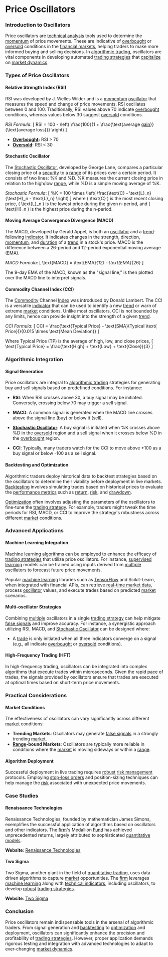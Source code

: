 # Price Oscillators

### Introduction to Oscillators

Price oscillators are [technical analysis](../t/technical_analysis.md) tools used to determine the [momentum](../m/momentum.md) of price movements. These are indicative of [overbought](../o/overbought.md) or [oversold](../o/oversold.md) conditions in the [financial markets](../f/financial_market.md), helping traders to make more informed buying and selling decisions. In [algorithmic trading](../a/algorithmic_trading.md), oscillators are vital components in developing automated [trading strategies](../t/trading_strategies.md) that [capitalize](../c/capitalize.md) on [market dynamics](../m/market_dynamics.md).

### Types of Price Oscillators

#### Relative Strength Index (RSI)

RSI was developed by J. Welles Wilder and is a [momentum](../m/momentum.md) [oscillator](../o/oscillator.md) that measures the speed and change of price movements. RSI oscillates between 0 and 100. Traditionally, RSI values above 70 indicate [overbought](../o/overbought.md) conditions, whereas values below 30 suggest [oversold](../o/oversold.md) conditions.

*RSI Formula*: 
\[ RSI = 100 - \left( \frac{100}{1 + \frac{\text{average [gain](../g/gain.md)}}{\text{average loss}}} \right) \]
    
- **[Overbought](../o/overbought.md):** RSI > 70
- **[Oversold](../o/oversold.md):** RSI < 30

#### Stochastic Oscillator

The [Stochastic Oscillator](../s/stochastic_oscillator.md), developed by George Lane, compares a particular closing price of a [security](../s/security.md) to a [range](../r/range.md) of its prices over a certain period. It consists of two lines: %K and %D. %K measures the current closing price in relation to the high/low [range](../r/range.md), while %D is a simple moving average of %K.

*Stochastic Formula*:
\[ \%K = 100 \times \left( \frac{\text{C} - \text{L}_n}{\text{H}_n - \text{L}_n} \right) \]
where \( \text{C} \) is the most recent closing price, \( \text{L}_n \) is the lowest price during the given n-period, and \( \text{H}_n \) is the highest price during the n-period.

#### Moving Average Convergence Divergence (MACD)

The MACD, developed by Gerald Appel, is both an [oscillator](../o/oscillator.md) and a [trend](../t/trend.md)-following [indicator](../i/indicator.md). It indicates changes in the strength, direction, [momentum](../m/momentum.md), and [duration](../d/duration.md) of a [trend](../t/trend.md) in a stock's price. MACD is the difference between a 26-period and 12-period exponential moving average (EMA).

*MACD Formula*:
\[ \text{MACD} = \text{EMA}_{12} - \text{EMA}_{26} \]

The 9-day EMA of the MACD, known as the "signal line," is then plotted over the MACD line to interpret signals.

#### Commodity Channel Index (CCI)

The [Commodity](../c/commodity.md) Channel [Index](../i/index_instrument.md) was introduced by Donald Lambert. The CCI is a versatile [indicator](../i/indicator.md) that can be used to identify a new [trend](../t/trend.md) or warn of extreme [market](../m/market.md) conditions. Unlike most oscillators, CCI is not bounded by any limits, hence can provide insight into the strength of a given [trend](../t/trend.md).

*CCI Formula*:
\[ CCI = \frac{\text{Typical Price} - \text{SMA}(Typical \text{ Price})}{0.015 \times \text{Mean Deviation}} \]
    
Where Typical Price (TP) is the average of high, low, and close prices,
\[ \text{Typical Price} = \frac{\text{High} + \text{Low} + \text{Close}}{3} \]

### Algorithmic Integration

#### Signal Generation

Price oscillators are integral to [algorithmic trading](../a/algorithmic_trading.md) strategies for generating buy and sell signals based on predefined conditions. For instance:

- **RSI**: When RSI crosses above 30, a buy signal may be initiated. Conversely, crossing below 70 may trigger a sell signal.
  
- **MACD**: A common signal is generated when the MACD line crosses above the signal line (buy) or below it (sell).

- **[Stochastic Oscillator](../s/stochastic_oscillator.md)**: A buy signal is initiated when %K crosses above %D in the [oversold](../o/oversold.md) region and a sell signal when it crosses below %D in the [overbought](../o/overbought.md) region.

- **CCI**: Typically, many traders watch for the CCI to move above +100 as a buy signal or below -100 as a sell signal.

#### Backtesting and Optimization

Algorithmic traders deploy historical data to backtest strategies based on the oscillators to determine their viability before deployment in live markets. [Backtesting](../b/backtesting.md) involves simulating trades based on historical prices to evaluate the [performance metrics](../p/performance_metrics.md) such as [return](../r/return.md), [risk](../r/risk.md), and [drawdown](../d/drawdown.md).

[Optimization](../o/optimization.md) often involves adjusting the parameters of the oscillators to fine-tune the [trading strategy](../t/trading_strategy.md). For example, traders might tweak the time periods for RSI, MACD, or CCI to improve the strategy's robustness across different [market](../m/market.md) conditions.

### Advanced Applications

#### Machine Learning Integration

Machine [learning algorithms](../l/learning_algorithms_in_trading.md) can be employed to enhance the efficacy of [trading strategies](../t/trading_strategies.md) that utilize price oscillators. For instance, [supervised learning](../s/supervised_learning.md) models can be trained using inputs derived from [multiple](../m/multiple.md) oscillators to forecast future price movements.

Popular [machine learning](../m/machine_learning.md) libraries such as [TensorFlow](../t/tensorflow.md) and Scikit-Learn, when integrated with financial APIs, can retrieve [real-time market data](../r/real-time_market_data.md), process [oscillator](../o/oscillator.md) values, and execute trades based on predicted [market](../m/market.md) scenarios.

#### Multi-oscillator Strategies

Combining [multiple](../m/multiple.md) oscillators in a single [trading strategy](../t/trading_strategy.md) can help mitigate [false signals](../f/false_signals_in_trading.md) and improve accuracy. For instance, a synergistic approach utilizing RSI, MACD, and [Stochastic Oscillator](../s/stochastic_oscillator.md) can be designed where:

- A [trade](../t/trade.md) is only initiated when all three indicators converge on a signal (e.g., all indicate [overbought](../o/overbought.md) or [oversold](../o/oversold.md) conditions).

#### High-Frequency Trading (HFT)

In high-frequency trading, oscillators can be integrated into complex algorithms that execute trades within microseconds. Given the rapid pace of trades, the signals provided by oscillators ensure that trades are executed at optimal times based on short-term price movements.

### Practical Considerations

#### Market Conditions

The effectiveness of oscillators can vary significantly across different [market](../m/market.md) conditions:

- **Trending Markets**: Oscillators may generate [false signals](../f/false_signals_in_trading.md) in a strongly trending [market](../m/market.md).
- **[Range](../r/range.md)-bound Markets**: Oscillators are typically more reliable in conditions where the [market](../m/market.md) is moving sideways or within a [range](../r/range.md).

#### Algorithm Deployment

Successful deployment in live trading requires [robust](../r/robust.md) [risk management](../r/risk_management.md) protocols. Employing [stop-loss orders](../s/stop-loss_orders.md) and position-sizing techniques can help manage the [risk](../r/risk.md) associated with unexpected price movements.

### Case Studies

#### Renaissance Technologies

Renaissance Technologies, founded by mathematician James Simons, exemplifies the successful application of algorithms based on oscillators and other indicators. The [firm](../f/firm.md)'s Medallion [Fund](../f/fund.md) has achieved unprecedented returns, largely attributed to sophisticated [quantitative models](../q/quantitative_models.md).

**Website**: [Renaissance Technologies](https://www.ren.tech/)

#### Two Sigma

Two Sigma, another giant in the field of [quantitative trading](../q/quantitative_trading.md), uses data-driven algorithms to capture [market](../m/market.md) opportunities. The [firm](../f/firm.md) leverages [machine learning](../m/machine_learning.md) along with [technical indicators](../t/technical_indicators.md), including oscillators, to develop [robust](../r/robust.md) [trading strategies](../t/trading_strategies.md).

**Website**: [Two Sigma](https://www.twosigma.com/)

### Conclusion

Price oscillators remain indispensable tools in the arsenal of algorithmic traders. From signal generation and [backtesting](../b/backtesting.md) to [optimization](../o/optimization.md) and deployment, oscillators can significantly enhance the precision and profitability of [trading strategies](../t/trading_strategies.md). However, proper application demands rigorous testing and integration with advanced technologies to adapt to ever-changing [market dynamics](../m/market_dynamics.md).
